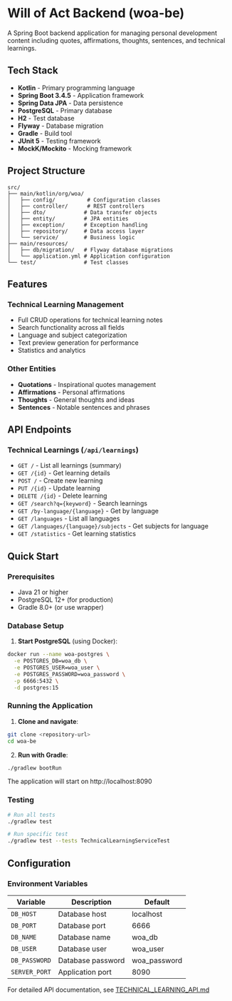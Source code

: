 # Will of Act Backend (woa-be)

A Spring Boot backend application for managing personal development content including quotes, affirmations, thoughts, sentences, and technical learnings.

## Tech Stack

- **Kotlin** - Primary programming language
- **Spring Boot 3.4.5** - Application framework
- **Spring Data JPA** - Data persistence
- **PostgreSQL** - Primary database
- **H2** - Test database
- **Flyway** - Database migration
- **Gradle** - Build tool
- **JUnit 5** - Testing framework
- **MockK/Mockito** - Mocking framework

## Project Structure

```
src/
├── main/kotlin/org/woa/
│   ├── config/          # Configuration classes
│   ├── controller/      # REST controllers
│   ├── dto/            # Data transfer objects
│   ├── entity/         # JPA entities
│   ├── exception/      # Exception handling
│   ├── repository/     # Data access layer
│   └── service/        # Business logic
├── main/resources/
│   ├── db/migration/   # Flyway database migrations
│   └── application.yml # Application configuration
└── test/               # Test classes
```

## Features

### Technical Learning Management
- Full CRUD operations for technical learning notes
- Search functionality across all fields
- Language and subject categorization
- Text preview generation for performance
- Statistics and analytics

### Other Entities
- **Quotations** - Inspirational quotes management
- **Affirmations** - Personal affirmations
- **Thoughts** - General thoughts and ideas
- **Sentences** - Notable sentences and phrases

## API Endpoints

### Technical Learnings (`/api/learnings`)
- `GET /` - List all learnings (summary)
- `GET /{id}` - Get learning details
- `POST /` - Create new learning
- `PUT /{id}` - Update learning
- `DELETE /{id}` - Delete learning
- `GET /search?q={keyword}` - Search learnings
- `GET /by-language/{language}` - Get by language
- `GET /languages` - List all languages
- `GET /languages/{language}/subjects` - Get subjects for language
- `GET /statistics` - Get learning statistics

## Quick Start

### Prerequisites
- Java 21 or higher
- PostgreSQL 12+ (for production)
- Gradle 8.0+ (or use wrapper)

### Database Setup

1. **Start PostgreSQL** (using Docker):
```bash
docker run --name woa-postgres \
  -e POSTGRES_DB=woa_db \
  -e POSTGRES_USER=woa_user \
  -e POSTGRES_PASSWORD=woa_password \
  -p 6666:5432 \
  -d postgres:15
```

### Running the Application

1. **Clone and navigate**:
```bash
git clone <repository-url>
cd woa-be
```

2. **Run with Gradle**:
```bash
./gradlew bootRun
```

The application will start on http://localhost:8090

### Testing

```bash
# Run all tests
./gradlew test

# Run specific test
./gradlew test --tests TechnicalLearningServiceTest
```

## Configuration

### Environment Variables

| Variable | Description | Default |
|----------|-------------|---------|
| `DB_HOST` | Database host | localhost |
| `DB_PORT` | Database port | 6666 |
| `DB_NAME` | Database name | woa_db |
| `DB_USER` | Database user | woa_user |
| `DB_PASSWORD` | Database password | woa_password |
| `SERVER_PORT` | Application port | 8090 |

For detailed API documentation, see [TECHNICAL_LEARNING_API.md](TECHNICAL_LEARNING_API.md)
